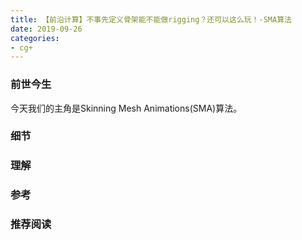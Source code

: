 ```yaml
---
title: 【前沿计算】不事先定义骨架能不能做rigging？还可以这么玩！-SMA算法
date: 2019-09-26 
categories: 
- cg+
---
```

<!-- more -->
### 前世今生
今天我们的主角是Skinning Mesh Animations(SMA)算法。
### 细节
### 理解
### 参考
### 推荐阅读
